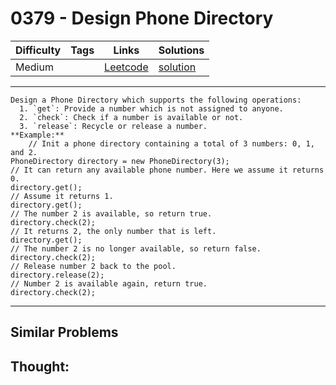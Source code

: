 # 0379 - Design Phone Directory

Difficulty  | Tags | Links | Solutions
----------- | ---- | ----- | -----
Medium |  | [Leetcode](https://leetcode.com/problems/design-phone-directory) | [solution](https://leetcode.com/problems/design-phone-directory/solution/)


-----------

```
Design a Phone Directory which supports the following operations:
  1. `get`: Provide a number which is not assigned to anyone.
  2. `check`: Check if a number is available or not.
  3. `release`: Recycle or release a number.
**Example:**
    // Init a phone directory containing a total of 3 numbers: 0, 1, and 2.
PhoneDirectory directory = new PhoneDirectory(3);
// It can return any available phone number. Here we assume it returns 0.
directory.get();
// Assume it returns 1.
directory.get();
// The number 2 is available, so return true.
directory.check(2);
// It returns 2, the only number that is left.
directory.get();
// The number 2 is no longer available, so return false.
directory.check(2);
// Release number 2 back to the pool.
directory.release(2);
// Number 2 is available again, return true.
directory.check(2);
```

-----------


## Similar Problems




## Thought:
